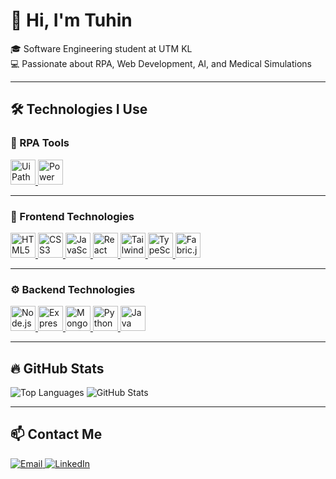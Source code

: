 # 👋 Hi, I'm Tuhin

🎓 Software Engineering student at UTM KL  
💻 Passionate about RPA, Web Development, AI, and Medical Simulations  

---

## 🛠️ Technologies I Use

### 🧠 RPA Tools

<p align="left">
  <a href="https://www.uipath.com/" target="_blank">
    <img src="https://img.icons8.com/external-tal-revivo-shadow-tal-revivo/48/null/external-uipath-a-leading-robotic-process-automation-software-company-logo-shadow-tal-revivo.png" height="40" alt="UiPath" title="UiPath"/>
  </a>
  <a href="https://powerautomate.microsoft.com/" target="_blank">
    <img src="https://img.icons8.com/color/48/microsoft-power-automate--v1.png" height="40" alt="Power Automate" title="Power Automate"/>
  </a>
</p>

---

### 🎨 Frontend Technologies

<p align="left">
  <a href="https://developer.mozilla.org/en-US/docs/Web/HTML" target="_blank">
    <img src="https://cdn.jsdelivr.net/gh/devicons/devicon/icons/html5/html5-original.svg" height="40" alt="HTML5" title="HTML5"/>
  </a>
  <a href="https://developer.mozilla.org/en-US/docs/Web/CSS" target="_blank">
    <img src="https://cdn.jsdelivr.net/gh/devicons/devicon/icons/css3/css3-original.svg" height="40" alt="CSS3" title="CSS3"/>
  </a>
  <a href="https://developer.mozilla.org/en-US/docs/Web/JavaScript" target="_blank">
    <img src="https://cdn.jsdelivr.net/gh/devicons/devicon/icons/javascript/javascript-original.svg" height="40" alt="JavaScript" title="JavaScript"/>
  </a>
  <a href="https://reactjs.org/" target="_blank">
    <img src="https://cdn.jsdelivr.net/gh/devicons/devicon/icons/react/react-original.svg" height="40" alt="React" title="React"/>
  </a>
  <a href="https://tailwindcss.com/" target="_blank">
    <img src="https://cdn.jsdelivr.net/gh/devicons/devicon/icons/tailwindcss/tailwindcss-plain.svg" height="40" alt="Tailwind CSS" title="Tailwind CSS"/>
  </a>
  <a href="https://www.typescriptlang.org/" target="_blank">
    <img src="https://cdn.jsdelivr.net/gh/devicons/devicon/icons/typescript/typescript-original.svg" height="40" alt="TypeScript" title="TypeScript"/>
  </a>
  <a href="http://fabricjs.com/" target="_blank">
    <img src="https://upload.wikimedia.org/wikipedia/commons/2/24/FabricJS_logo.png" height="40" alt="Fabric.js" title="Fabric.js"/>
  </a>
</p>

---

### ⚙️ Backend Technologies

<p align="left">
  <a href="https://nodejs.org/" target="_blank">
    <img src="https://cdn.jsdelivr.net/gh/devicons/devicon/icons/nodejs/nodejs-original.svg" height="40" alt="Node.js" title="Node.js"/>
  </a>
  <a href="https://expressjs.com/" target="_blank">
    <img src="https://cdn.jsdelivr.net/gh/devicons/devicon/icons/express/express-original.svg" height="40" alt="Express.js" title="Express.js"/>
  </a>
  <a href="https://www.mongodb.com/" target="_blank">
    <img src="https://cdn.jsdelivr.net/gh/devicons/devicon/icons/mongodb/mongodb-original.svg" height="40" alt="MongoDB" title="MongoDB"/>
  </a>
  <a href="https://www.python.org/" target="_blank">
    <img src="https://cdn.jsdelivr.net/gh/devicons/devicon/icons/python/python-original.svg" height="40" alt="Python" title="Python"/>
  </a>
  <a href="https://www.java.com/" target="_blank">
    <img src="https://cdn.jsdelivr.net/gh/devicons/devicon/icons/java/java-original.svg" height="40" alt="Java" title="Java"/>
  </a>
</p>

---

## 🔥 GitHub Stats

![Top Languages](https://github-readme-stats.vercel.app/api/top-langs/?username=smtuhin01&layout=compact&theme=radical)
![GitHub Stats](https://github-readme-stats.vercel.app/api?username=smtuhin01&show_icons=true&theme=radical)

---

## 📫 Contact Me

<p align="left">
  <a href="mailto:smtuhin957@gmail.com" target="_blank">
    <img src="https://img.shields.io/badge/Email-D14836?style=for-the-badge&logo=gmail&logoColor=white" alt="Email"/>
  </a>
  <a href="https://www.linkedin.com/in/s-m-tuhin-255980210/" target="_blank">
    <img src="https://img.shields.io/badge/LinkedIn-0077B5?style=for-the-badge&logo=linkedin&logoColor=white" alt="LinkedIn"/>
  </a>
</p>

